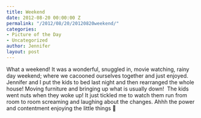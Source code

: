 ```yaml
---
title: Weekend
date: 2012-08-20 00:00:00 Z
permalink: "/2012/08/20/20120820weekend/"
categories:
- Picture of the Day
- Uncategorized
author: Jennifer
layout: post
---
```


<a rel="attachment wp-att-1749" href="/assets/images/Weekend/1345676613000-missing.jpg" /></a>

What a weekend! It was a wonderful, snuggled in, movie watching, rainy day weekend; where we cacooned ourselves together and just enjoyed. Jennifer and I put the kids to bed last night and then rearranged the whole house! Moving furniture and bringing up what is usually down!  The kids went nuts when they woke up! It just tickled me to watch them run from room to room screaming and laughing about the changes. Ahhh the power and contentment enjoying the little things 🙂
